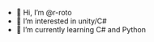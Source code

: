 - 👋 Hi, I’m @r-roto
- 👀 I’m interested in unity/C#
- 🌱 I’m currently learning C# and Python

<!---
r-roto/r-roto is a ✨ special ✨ repository because its `README.md` (this file) appears on your GitHub profile.
You can click the Preview link to take a look at your changes.
--->
